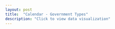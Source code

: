 ```yaml
---
layout: post
title:  "Calendar - Government Types"
description: "Click to view data visualization"
---
```


<main class="map__container">
  <div id="left-map" class="map map__comparison"></div>
  <div id="right-map" class="map map__comparison"></div>
</main>

<div class="map__overlays">
  <div class="map__title-box map__title-box--datacommon" style="display: none;">
    <p class="legend__title legend__title--datacommon" id="muni"></p>
    <ul class="tooltip__list">
      <li class="legend__entry legend__entry--datacommon" id="entry18"></li>
      <li class="legend__entry legend__entry--datacommon" id="entry19"></li>
    </ul>
  </div>
  <aside class="legend__wrapper legend__wrapper--datacommon" style="display: none;">
    <div class="legend" style="max-height: 300px;">
      <span class="legend__title legend__title--datacommon">Municipal Government Types</span>
      <select id="type" name="type" class="legend__select">
        <option value="policy" checked>Policy board</option>
        <option value="legislative">Legislative body</option>
        <option value="cmo">Chief municipal official</option>
      </select>
      <svg height="164" width="160" id="legend__policy-board">
        <rect x="2" y="2" width="16" height="16" fill="#3b66b0" stroke="black" stroke-width="1px" />
        <text x="26" y="14" class="legend__entry legend__entry--datacommon">Select Board</text>
        <rect x="2" y="30" width="16" height="16" fill="#9cacd6" stroke="black" stroke-width="1px"  />
        <text x="26" y="42" class="legend__entry legend__entry--datacommon">Selectmen</text>
        <rect x="2" y="58" width="16" height="16" fill="#a28fba" stroke="black" stroke-width="1px"  />
        <text x="26" y="70" class="legend__entry legend__entry--datacommon">Council</text>
        <rect x="2" y="86" width="16" height="16" fill="#472b78" stroke="black" stroke-width="1px"  />
        <text x="26" y="98" class="legend__entry legend__entry--datacommon">No policy board</text>
        <rect x='2' y='114' width='16' height='16' fill="#472b78" style='stroke: black; stroke-width: 1px;'></rect>
        <circle cx='10' cy='122' r='5.5' fill='#f5f5f5'></circle>
        <text x='26' y='126' class='legend__entry legend__entry--datacommon'>3-member board</text>
        <rect x='2' y='142' width='16' height='16' fill="#472b78" style='stroke: black; stroke-width: 1px;'></rect>
        <line x1='2' y1='150' x2='10' y2='142' style='stroke: #f5f5f5;' stroke-width="1.5px"></line>
        <line x1='2' y1='158' x2='18' y2='142' style='stroke: #f5f5f5;' stroke-width="1.5px"></line>
        <line x1='10' y1='158' x2='18' y2='150' style='stroke: #f5f5f5;' stroke-width="1.5px"></line>
        <text x='26' y='154' class='legend__entry legend__entry--datacommon'>5-member board</text>
      </svg>
      <svg height="120" width="160" id="legend__legislative-body" style="display:none;">
        <rect x="2" y="2" width="16" height="16" fill="#3b66b0" stroke="black" stroke-width="1px" />
        <text x="26" y="14" class="legend__entry legend__entry--datacommon">Representative</text>
        <text x="26" y="32" class="legend__entry legend__entry--datacommon">Town Meeting</text>
        <rect x="2" y="42" width="16" height="16" fill="#9cacd6" stroke="black" stroke-width="1px"  />
        <text x="26" y="56" class="legend__entry legend__entry--datacommon">Open Town Meeting</text>
        <rect x="2" y="70" width="16" height="16" fill="#a28fba" stroke="black" stroke-width="1px"  />
        <text x="26" y="84" class="legend__entry legend__entry--datacommon">Aldermen</text>
        <rect x="2" y="98" width="16" height="16" fill="#472b78" stroke="black" stroke-width="1px"  />
        <text x="26" y="112" class="legend__entry legend__entry--datacommon">Council</text>
      </svg>
      <svg height="132" width="160" id="legend__cmo" style="display:none;">
        <rect x="2" y="2" width="16" height="16" fill="#3B66B0" stroke="black" stroke-width="1px" />
        <text x="26" y="14" class="legend__entry legend__entry--datacommon">Town Administrator</text>
        <rect x="2" y="30" width="16" height="16" fill="#9cacd6" stroke="black" stroke-width="1px"  />
        <text x="26" y="42" class="legend__entry legend__entry--datacommon">Town Manager</text>
        <rect x="2" y="58" width="16" height="16" fill="#a28fba" stroke="black" stroke-width="1px"  />
        <text x="26" y="70" class="legend__entry legend__entry--datacommon">Mayor</text>
        <rect x="2" y="86" width="16" height="16" fill="#472b78" stroke="black" stroke-width="1px"  />
        <text x="26" y="98" class="legend__entry legend__entry--datacommon">Chair of Select Board</text>
        <rect x="2" y="114" width="16" height="16" fill='#2C003B' stroke="black" stroke-width="1px"  />
        <text x="26" y="126" class="legend__entry legend__entry--datacommon">Other</text>
      </svg>
      <span class="legend__title legend__title--datacommon">Explore & Download Data</span>
      <ul class="tooltip__list">
        <li class="legend__entry legend__entry--datacommon"><a href="https://www.mma.org/resource/form-of-government-for-each-community-in-massachusetts/muni_forms_of_gov2018/" target="_PARENT">2018–2019 data (PDF)</a></li>
        <li class="legend__entry legend__entry--datacommon"><a href="https://www.mma.org/resource/form-of-government-for-each-community-in-massachusetts/formsofgov2019-2020massmunidirectory/" target="_PARENT">2019–2020 data (PDF)</a></li>
      </ul>
    </div>
    <button type="button" class="button__collapsible button__collapsible--minus">-</button>
    <div>
      <label for="button__collapsible--plus" class="maximize-instructions legend__entry legend__entry--datacommon">Expand legend</label>
      <button type="button" class="button__collapsible button__collapsible--plus">+</button>
    </div>
  </aside>
</div>
<script src="{{'assets/javascripts/government-map.js' | absolute_url }}" type="module"></script>
<script src="https://api.mapbox.com/mapbox-gl-js/plugins/mapbox-gl-compare/v0.4.0/mapbox-gl-compare.js"></script>
<link rel="stylesheet" href="https://api.mapbox.com/mapbox-gl-js/plugins/mapbox-gl-compare/v0.4.0/mapbox-gl-compare.css" type="text/css" />